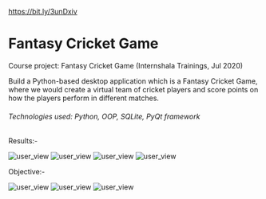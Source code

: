https://bit.ly/3unDxiv

<h1>Fantasy Cricket Game</h1>
Course project: Fantasy Cricket Game 
(Internshala Trainings, Jul 2020)

Build a Python-based desktop application which is a Fantasy Cricket Game, where we would create a virtual team of cricket players and score points on how the players perform in different matches.

<h6>Technologies used: Python, OOP, SQLite, PyQt framework</h6>


Results:-

![user_view](/result_screenshot/game.png)
![user_view](/result_screenshot/dialog_score.png)
![user_view](/result_screenshot/instruction.png)
![user_view](/result_screenshot/rule.png)


Objective:-

![user_view](/img/intro1.jpg)
![user_view](/img/intro2.jpg)
![user_view](/img/intro3.jpg)
